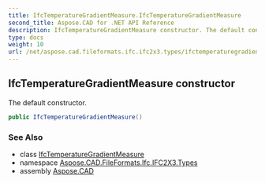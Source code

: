 ```yaml
---
title: IfcTemperatureGradientMeasure.IfcTemperatureGradientMeasure
second_title: Aspose.CAD for .NET API Reference
description: IfcTemperatureGradientMeasure constructor. The default constructor
type: docs
weight: 10
url: /net/aspose.cad.fileformats.ifc.ifc2x3.types/ifctemperaturegradientmeasure/ifctemperaturegradientmeasure/
---
```

## IfcTemperatureGradientMeasure constructor

The default constructor.

```csharp
public IfcTemperatureGradientMeasure()
```

### See Also

* class [IfcTemperatureGradientMeasure](../)
* namespace [Aspose.CAD.FileFormats.Ifc.IFC2X3.Types](../../ifctemperaturegradientmeasure/)
* assembly [Aspose.CAD](../../../)


